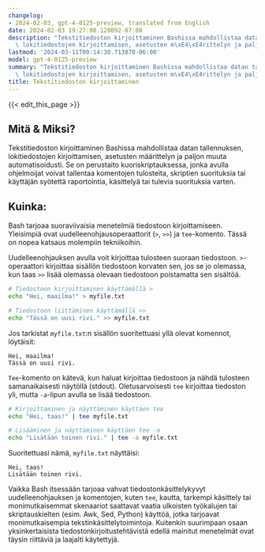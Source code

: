 ```yaml
---
changelog:
- 2024-02-03, gpt-4-0125-preview, translated from English
date: 2024-02-03 19:27:08.128092-07:00
description: "Tekstitiedoston kirjoittaminen Bashissa mahdollistaa datan tallennuksen,\
  \ lokitiedostojen kirjoittamisen, asetusten m\xE4\xE4rittelyn ja paljon muuta\u2026"
lastmod: '2024-03-11T00:14:30.713870-06:00'
model: gpt-4-0125-preview
summary: "Tekstitiedoston kirjoittaminen Bashissa mahdollistaa datan tallennuksen,\
  \ lokitiedostojen kirjoittamisen, asetusten m\xE4\xE4rittelyn ja paljon muuta\u2026"
title: Tekstitiedoston kirjoittaminen
---
```


{{< edit_this_page >}}

## Mitä & Miksi?

Tekstitiedoston kirjoittaminen Bashissa mahdollistaa datan tallennuksen, lokitiedostojen kirjoittamisen, asetusten määrittelyn ja paljon muuta automatisoidusti. Se on perustaito kuoriskriptauksessa, jonka avulla ohjelmoijat voivat tallentaa komentojen tulosteita, skriptien suorituksia tai käyttäjän syötettä raportointia, käsittelyä tai tulevia suorituksia varten.

## Kuinka:

Bash tarjoaa suoraviivaisia menetelmiä tiedostoon kirjoittamiseen. Yleisimpiä ovat uudelleenohjausoperaattorit (`>`, `>>`) ja `tee`-komento. Tässä on nopea katsaus molempiin tekniikoihin.

Uudelleenohjauksen avulla voit kirjoittaa tulosteen suoraan tiedostoon. `>`-operaattori kirjoittaa sisällön tiedostoon korvaten sen, jos se jo olemassa, kun taas `>>` lisää olemassa olevaan tiedostoon poistamatta sen sisältöä.

```bash
# Tiedostoon kirjoittaminen käyttämällä >
echo "Hei, maailma!" > myfile.txt

# Tiedostoon liittäminen käyttämällä >>
echo "Tässä on uusi rivi." >> myfile.txt
```

Jos tarkistat `myfile.txt`:n sisällön suoritettuasi yllä olevat komennot, löytäisit:

```
Hei, maailma!
Tässä on uusi rivi.
```

`Tee`-komento on kätevä, kun haluat kirjoittaa tiedostoon ja nähdä tulosteen samanaikaisesti näytöllä (stdout). Oletusarvoisesti `tee` kirjoittaa tiedoston yli, mutta `-a`-lipun avulla se lisää tiedostoon.

```bash
# Kirjoittaminen ja näyttäminen käyttäen tee
echo "Hei, taas!" | tee myfile.txt

# Lisääminen ja näyttäminen käyttäen tee -a
echo "Lisätään toinen rivi." | tee -a myfile.txt
```

Suoritettuasi nämä, `myfile.txt` näyttäisi:

```
Hei, taas!
Lisätään toinen rivi.
```

Vaikka Bash itsessään tarjoaa vahvat tiedostonkäsittelykyvyt uudelleenohjauksen ja komentojen, kuten `tee`, kautta, tarkempi käsittely tai monimutkaisemmat skenaariot saattavat vaatia ulkoisten työkalujen tai skriptauskielten (esim. Awk, Sed, Python) käyttöä, jotka tarjoavat monimutkaisempia tekstinkäsittelytoimintoja. Kuitenkin suurimpaan osaan yksinkertaisista tiedostonkirjoitustehtävistä edellä mainitut menetelmät ovat täysin riittäviä ja laajalti käytettyjä.
